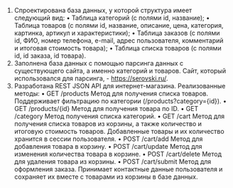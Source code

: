 1.	Спроектирована база данных, у которой структура имеет следующий вид:
•	Таблица категорий (с полями id, название);
•	Таблица товаров (с полями id, название, описание, цена, категория, картинка, артикул и характеристики);
•	Таблица заказов (с полями id, ФИО, номер телефона,  e-mail, адрес пользователя, комментарий и итоговая стоимость товара);
•	Таблица списка товаров (с полями id, id заказа, id товара).
2.	Заполнена база данных с помощью парсинга данных с существующего сайта, а именно категорий и товаров. Сайт, который использовался для парсинга, - https://serovski.ru/. 
3.	Разработана REST JSON API для интернет-магазина.
Реализованные методы:
•	GET /products
Метод для получения списка товаров. Поддерживает фильтрацию по категории (/products?category={id}).
•	GET /products/{id}
Метод для получения товара по ID.
•	GET /category
Метод получения списка категорий.
•	GET /cart
Метод для получения списка товаров из корзины, а также количество и итоговую стоимость товаров. Добавленные товары и их количество хранится в сессии пользователя.
•	POST /cart/add
Метод для добавления товара в корзину. 
•	POST /cart/update
Метод для изменения количества товара в корзине.
•	POST /cart/delete
Метод для удаления товара из корзины.
•	POST /cart/submit
Метод для оформления заказа. Принимает контактные данные пользователя и сохраняет их вместе с товарами из корзины в базе данных.

